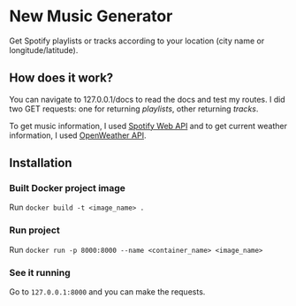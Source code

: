 # New Music Generator
Get Spotify playlists or tracks according to your location (city name or longitude/latitude).

## How does it work?
You can navigate to 127.0.0.1/docs to read the docs and test my routes. I did two GET requests: one for returning *playlists*, other returning *tracks*.

To get music information, I used [Spotify Web API](https://developer.spotify.com/documentation/web-api/) and to get current weather information, I used [OpenWeather API](https://openweathermap.org/current/).

## Installation

### Built Docker project image
Run `docker build -t <image_name> .`

### Run project
Run `docker run -p 8000:8000 --name <container_name> <image_name>`

### See it running
Go to `127.0.0.1:8000` and you can make the requests.

